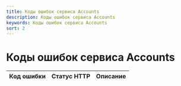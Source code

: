 ```yaml
---
title: Коды ошибок сервиса Accounts
description: Коды ошибок сервиса Accounts
keywords: Коды ошибок сервиса Accounts
sort: 2
---
```


# Коды ошибок сервиса Accounts

|Код ошибки | Статус HTTP | Описание|
|---|---|---|
 